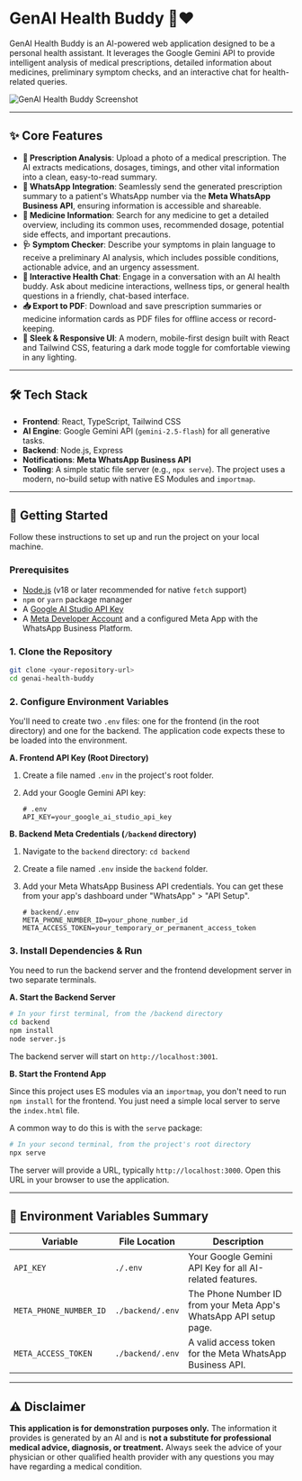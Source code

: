# GenAI Health Buddy 🤖❤

GenAI Health Buddy is an AI-powered web application designed to be a personal health assistant. It leverages the Google Gemini API to provide intelligent analysis of medical prescriptions, detailed information about medicines, preliminary symptom checks, and an interactive chat for health-related queries.

![GenAI Health Buddy Screenshot](https://storage.googleapis.com/pai-images/5903e1e2474847e1933e085698b6a378.png)

---

## ✨ Core Features

-   **📄 Prescription Analysis**: Upload a photo of a medical prescription. The AI extracts medications, dosages, timings, and other vital information into a clean, easy-to-read summary.
-   **📱 WhatsApp Integration**: Seamlessly send the generated prescription summary to a patient's WhatsApp number via the **Meta WhatsApp Business API**, ensuring information is accessible and shareable.
-   **💊 Medicine Information**: Search for any medicine to get a detailed overview, including its common uses, recommended dosage, potential side effects, and important precautions.
-   **🩺 Symptom Checker**: Describe your symptoms in plain language to receive a preliminary AI analysis, which includes possible conditions, actionable advice, and an urgency assessment.
-   **💬 Interactive Health Chat**: Engage in a conversation with an AI health buddy. Ask about medicine interactions, wellness tips, or general health questions in a friendly, chat-based interface.
-   **📥 Export to PDF**: Download and save prescription summaries or medicine information cards as PDF files for offline access or record-keeping.
-   **🎨 Sleek & Responsive UI**: A modern, mobile-first design built with React and Tailwind CSS, featuring a dark mode toggle for comfortable viewing in any lighting.

---

## 🛠️ Tech Stack

-   **Frontend**: React, TypeScript, Tailwind CSS
-   **AI Engine**: Google Gemini API (`gemini-2.5-flash`) for all generative tasks.
-   **Backend**: Node.js, Express
-   **Notifications**: **Meta WhatsApp Business API**
-   **Tooling**: A simple static file server (e.g., `npx serve`). The project uses a modern, no-build setup with native ES Modules and `importmap`.

---

## 🚀 Getting Started

Follow these instructions to set up and run the project on your local machine.

### Prerequisites

-   [Node.js](https://nodejs.org/) (v18 or later recommended for native `fetch` support)
-   `npm` or `yarn` package manager
-   A [Google AI Studio API Key](https://aistudio.google.com/app/apikey)
-   A [Meta Developer Account](https://developers.facebook.com/) and a configured Meta App with the WhatsApp Business Platform.

### 1. Clone the Repository

```bash
git clone <your-repository-url>
cd genai-health-buddy
```

### 2. Configure Environment Variables

You'll need to create two `.env` files: one for the frontend (in the root directory) and one for the backend. The application code expects these to be loaded into the environment.

**A. Frontend API Key (Root Directory)**

1.  Create a file named `.env` in the project's root folder.
2.  Add your Google Gemini API key:

    ```env
    # .env
    API_KEY=your_google_ai_studio_api_key
    ```

**B. Backend Meta Credentials (`/backend` directory)**

1.  Navigate to the `backend` directory: `cd backend`
2.  Create a file named `.env` inside the `backend` folder.
3.  Add your Meta WhatsApp Business API credentials. You can get these from your app's dashboard under "WhatsApp" > "API Setup".

    ```env
    # backend/.env
    META_PHONE_NUMBER_ID=your_phone_number_id
    META_ACCESS_TOKEN=your_temporary_or_permanent_access_token
    ```

### 3. Install Dependencies & Run

You need to run the backend server and the frontend development server in two separate terminals.

**A. Start the Backend Server**

```bash
# In your first terminal, from the /backend directory
cd backend
npm install
node server.js
```

The backend server will start on `http://localhost:3001`.

**B. Start the Frontend App**

Since this project uses ES modules via an `importmap`, you don't need to run `npm install` for the frontend. You just need a simple local server to serve the `index.html` file.

A common way to do this is with the `serve` package:

```bash
# In your second terminal, from the project's root directory
npx serve
```

The server will provide a URL, typically `http://localhost:3000`. Open this URL in your browser to use the application.

---

## 🔐 Environment Variables Summary

| Variable                   | File Location      | Description                                                              |
| -------------------------- | ------------------ | ------------------------------------------------------------------------ |
| `API_KEY`                  | `./.env`           | Your Google Gemini API Key for all AI-related features.                  |
| `META_PHONE_NUMBER_ID`     | `./backend/.env`   | The Phone Number ID from your Meta App's WhatsApp API setup page.        |
| `META_ACCESS_TOKEN`        | `./backend/.env`   | A valid access token for the Meta WhatsApp Business API.                 |

---

## ⚠️ Disclaimer

**This application is for demonstration purposes only.** The information it provides is generated by an AI and is **not a substitute for professional medical advice, diagnosis, or treatment.** Always seek the advice of your physician or other qualified health provider with any questions you may have regarding a medical condition.
